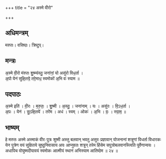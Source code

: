 +++
title = "२४ अस्मे वीरो"

+++
## अधिमन्त्रम्
मरुतः। वसिष्ठः। त्रिष्टुप्।

## मन्त्रः
अ॒स्मे वी॒रो म॑रुतः शु॒ष्म्य॑स्तु॒ जना॑नां॒ यो असु॑रो विध॒र्ता ।  
अ॒पो येन॑ सुक्षि॒तये॒ तरे॒माध॒ स्वमोको॑ अ॒भि वः॑ स्याम ॥

## पदपाठः
अ॒स्मे इति॑ । वी॒रः । म॒रु॒तः॒ । शु॒ष्मी । अ॒स्तु॒ । जना॑नाम् । यः । असु॑रः । वि॒ऽध॒र्ता ।  
अ॒पः । येन॑ । सु॒ऽक्षि॒तये॑ । तरे॑म । अध॑ । स्वम् । ओकः॑ । अ॒भि । वः॒ । स्या॒म॒ ॥

## भाष्यम्
हे मरुतः अस्मे अस्माकं वीरः पुत्रः शुष्मी अस्तु बलवान् भवतु असुरः प्रज्ञावान् योजनानां शत्रूणां विधर्ता विधारकः येन पुत्रेण वयं सुक्षितये सुष्ठुनिवासाय अपः आप्नुवतः शत्रून् तरेम हिंसेम सपुत्रोबलवानस्त्विति पूर्वेणान्वयः । अधापिच वोयुष्मदीयावयं स्वमोकः आत्मीयं स्थानं अभिस्याम आतिष्ठेम ॥ २४ ॥